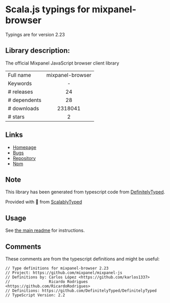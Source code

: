 
# Scala.js typings for mixpanel-browser

Typings are for version 2.23

## Library description:
The official Mixpanel JavaScript browser client library

|                    |                 |
| ------------------ | :-------------: |
| Full name          | mixpanel-browser |
| Keywords           | - |
| # releases         | 24 |
| # dependents       | 28 |
| # downloads        | 2318041 |
| # stars            | 2 |

## Links
- [Homepage](https://github.com/mixpanel/mixpanel-js)
- [Bugs](https://github.com/mixpanel/mixpanel-js/issues)
- [Repository](https://github.com/mixpanel/mixpanel-js)
- [Npm](https://www.npmjs.com/package/mixpanel-browser)
    


## Note
This library has been generated from typescript code from [DefinitelyTyped](https://definitelytyped.org).

Provided with :purple_heart: from [ScalablyTyped](https://github.com/oyvindberg/ScalablyTyped)

## Usage
See [the main readme](../../readme.md) for instructions.

## Comments

These comments are from the typescript definitions and might be useful:
```
// Type definitions for mixpanel-browser 2.23
// Project: https://github.com/mixpanel/mixpanel-js
// Definitions by: Carlos López <https://github.com/karlos1337>
//                 Ricardo Rodrigues <https://github.com/RicardoRodrigues>
// Definitions: https://github.com/DefinitelyTyped/DefinitelyTyped
// TypeScript Version: 2.2

```

